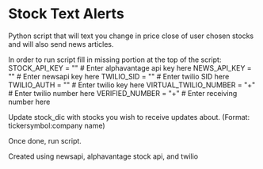 # Stock Text Alerts
Python script that will text you change in price close of user chosen stocks and will also send news articles.

In order to run script fill in missing portion at the top of the script:
  STOCK_API_KEY = "" # Enter alphavantage api key here
  NEWS_API_KEY = "" # Enter newsapi key here
  TWILIO_SID = "" # Enter twilio SID here
  TWILIO_AUTH = "" # Enter twilio key here
  VIRTUAL_TWILIO_NUMBER = "+" # Enter twilio number here
  VERIFIED_NUMBER = "+" # Enter receiving number here
  
  Update stock_dic with stocks you wish to receive updates about. (Format: tickersymbol:company name)
  
  Once done, run script.




Created using newsapi, alphavantage stock api, and twilio
